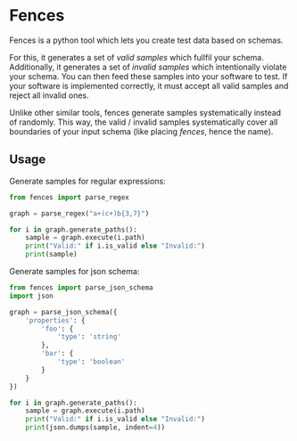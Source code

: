 # Fences

Fences is a python tool which lets you create test data based on schemas.

For this, it generates a set of *valid samples* which fullfil your schema.
Additionally, it generates a set of *invalid samples* which intentionally violate your schema.
You can then feed these samples into your software to test.
If your software is implemented correctly, it must accept all valid samples and reject all invalid ones.

Unlike other similar tools, fences generate samples systematically instead of randomly.
This way, the valid / invalid samples systematically cover all boundaries of your input schema (like placing *fences*, hence the name).

## Usage

Generate samples for regular expressions:

```python
from fences import parse_regex

graph = parse_regex("a+(c+)b{3,7}")

for i in graph.generate_paths():
    sample = graph.execute(i.path)
    print("Valid:" if i.is_valid else "Invalid:")
    print(sample)
```

Generate samples for json schema:

```python
from fences import parse_json_schema
import json

graph = parse_json_schema({
    'properties': {
        'foo': {
            'type': 'string'
        },
        'bar': {
            'type': 'boolean'
        }
    }
})

for i in graph.generate_paths():
    sample = graph.execute(i.path)
    print("Valid:" if i.is_valid else "Invalid:")
    print(json.dumps(sample, indent=4))
```